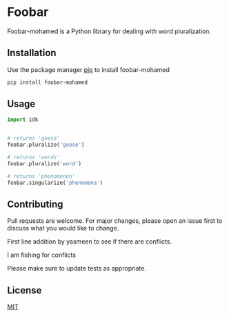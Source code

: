 # Foobar

Foobar-mohamed is a Python library for dealing with word pluralization.

## Installation

Use the package manager [pip](https://pip.pypa.io/en/stable/) to install foobar-mohamed

```bash
pip install foobar-mohamed
```

## Usage

```python
import idk


# returns 'geese'
foobar.pluralize('goose')

# returns 'words'
foobar.pluralize('word')

# returns 'phenomenon'
foobar.singularize('phenomena')

```

## Contributing
Pull requests are welcome. For major changes, please open an issue first to discuss what you would like to change.

First line addition by yasmeen to see if there are conflicts.

I am fishing for conflicts

Please make sure to update tests as appropriate.

## License
[MIT](https://choosealicense.com/licenses/mit/)

